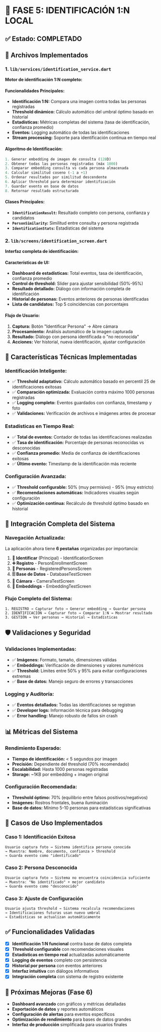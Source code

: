 # 📘 FASE 5: IDENTIFICACIÓN 1:N LOCAL

## ✅ Estado: COMPLETADO

## 📁 Archivos Implementados

### 1. `lib/services/identification_service.dart`
**Motor de identificación 1:N completo:**

#### **Funcionalidades Principales:**
- **Identificación 1:N:** Compara una imagen contra todas las personas registradas
- **Threshold dinámico:** Cálculo automático del umbral óptimo basado en historial
- **Estadísticas:** Métricas completas del sistema (tasa de identificación, confianza promedio)
- **Eventos:** Logging automático de todas las identificaciones
- **Stream processing:** Soporte para identificación continua en tiempo real

#### **Algoritmo de Identificación:**
```dart
1. Generar embedding de imagen de consulta (128D)
2. Obtener todas las personas registradas (máx 1000)
3. Comparar embedding consulta vs cada persona almacenada
4. Calcular similitud coseno (-1 a +1)
5. Ordenar resultados por similitud descendente
6. Aplicar threshold para determinar identificación
7. Guardar evento en base de datos
8. Retornar resultado estructurado
```

#### **Clases Principales:**
- **`IdentificationResult`:** Resultado completo con persona, confianza y candidatos
- **`PersonSimilarity`:** Similitud entre consulta y persona registrada
- **`IdentificationStats`:** Estadísticas del sistema

### 2. `lib/screens/identification_screen.dart`
**Interfaz completa de identificación:**

#### **Características de UI:**
- **Dashboard de estadísticas:** Total eventos, tasa de identificación, confianza promedio
- **Control de threshold:** Slider para ajustar sensibilidad (50%-95%)
- **Resultado detallado:** Diálogo con información completa de identificación
- **Historial de personas:** Eventos anteriores de personas identificadas
- **Lista de candidatos:** Top 5 coincidencias con porcentajes

#### **Flujo de Usuario:**
1. **Captura:** Botón "Identificar Persona" → Abre cámara
2. **Procesamiento:** Análisis automático de la imagen capturada
3. **Resultado:** Diálogo con persona identificada o "no reconocida"
4. **Acciones:** Ver historial, nueva identificación, ajustar configuración

## 🎯 Características Técnicas Implementadas

### **Identificación Inteligente:**
- ✅ **Threshold adaptativo:** Cálculo automático basado en percentil 25 de identificaciones exitosas
- ✅ **Comparación optimizada:** Evaluación contra máximo 1000 personas registradas
- ✅ **Logging completo:** Eventos guardados con confianza, timestamp y foto
- ✅ **Validaciones:** Verificación de archivos e imágenes antes de procesar

### **Estadísticas en Tiempo Real:**
- ✅ **Total de eventos:** Contador de todas las identificaciones realizadas
- ✅ **Tasa de identificación:** Porcentaje de personas reconocidas vs desconocidas
- ✅ **Confianza promedio:** Media de confianza de identificaciones exitosas
- ✅ **Último evento:** Timestamp de la identificación más reciente

### **Configuración Avanzada:**
- ✅ **Threshold configurable:** 50% (muy permisivo) - 95% (muy estricto)
- ✅ **Recomendaciones automáticas:** Indicadores visuales según configuración
- ✅ **Optimización continua:** Recálculo de threshold óptimo basado en historial

## 🔄 Integración Completa del Sistema

### **Navegación Actualizada:**
La aplicación ahora tiene **6 pestañas** organizadas por importancia:

1. **🎯 Identificar** (Principal) - IdentificationScreen
2. **➕ Registro** - PersonEnrollmentScreen  
3. **👥 Personas** - RegisteredPersonsScreen
4. **🗄️ Base de Datos** - DatabaseTestScreen
5. **📸 Cámara** - CameraTestScreen
6. **🧠 Embeddings** - EmbeddingTestScreen

### **Flujo Completo del Sistema:**
```
1. REGISTRO → Capturar foto → Generar embedding → Guardar persona
2. IDENTIFICACIÓN → Capturar foto → Comparar 1:N → Mostrar resultado
3. GESTIÓN → Ver personas → Historial → Estadísticas
```

## 🛡️ Validaciones y Seguridad

### **Validaciones Implementadas:**
- ✅ **Imágenes:** Formato, tamaño, dimensiones válidas
- ✅ **Embeddings:** Verificación de dimensiones y valores numéricos
- ✅ **Threshold:** Límites entre 50% y 95% para evitar configuraciones extremas
- ✅ **Base de datos:** Manejo seguro de errores y transacciones

### **Logging y Auditoría:**
- ✅ **Eventos detallados:** Todas las identificaciones se registran
- ✅ **Developer logs:** Información técnica para debugging
- ✅ **Error handling:** Manejo robusto de fallos sin crash

## 📊 Métricas del Sistema

### **Rendimiento Esperado:**
- **Tiempo de identificación:** < 5 segundos por imagen
- **Precisión:** Dependiente del threshold (70% recomendado)
- **Escalabilidad:** Hasta 1000 personas registradas
- **Storage:** ~1KB por embedding + imagen original

### **Configuración Recomendada:**
- **Threshold óptimo:** 70% (equilibrio entre falsos positivos/negativos)
- **Imágenes:** Rostros frontales, buena iluminación
- **Base de datos:** Mínimo 5-10 personas para estadísticas significativas

## 🎯 Casos de Uso Implementados

### **Caso 1: Identificación Exitosa**
```
Usuario captura foto → Sistema identifica persona conocida 
→ Muestra: Nombre, documento, confianza > threshold
→ Guarda evento como "identificado"
```

### **Caso 2: Persona Desconocida**
```
Usuario captura foto → Sistema no encuentra coincidencia suficiente
→ Muestra: "No identificado" + mejor candidato
→ Guarda evento como "desconocido"
```

### **Caso 3: Ajuste de Configuración**
```
Usuario ajusta threshold → Sistema recalcula recomendaciones
→ Identificaciones futuras usan nuevo umbral
→ Estadísticas se actualizan automáticamente
```

## ✅ Funcionalidades Validadas

- [x] **Identificación 1:N funcional** contra base de datos completa
- [x] **Threshold configurable** con recomendaciones visuales
- [x] **Estadísticas en tiempo real** actualizadas automáticamente
- [x] **Logging de eventos** completo con persistencia
- [x] **Historial por persona** con eventos anteriores
- [x] **Interfaz intuitiva** con diálogos informativos
- [x] **Integración completa** con sistema de registro existente

## 🔄 Próximas Mejoras (Fase 6)

- **Dashboard avanzado** con gráficos y métricas detalladas
- **Exportación de datos** y reportes automáticos
- **Configuración de alertas** para eventos específicos
- **Optimización de rendimiento** para bases de datos grandes
- **Interfaz de producción** simplificada para usuarios finales
